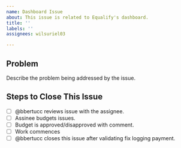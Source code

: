 ```yaml
---
name: Dashboard Issue
about: This issue is related to Equalify's dashboard.
title: ''
labels: ''
assignees: wilsuriel03

---
```


## Problem
Describe the problem being addressed by the issue.

## Steps to Close This Issue
- [ ] @bbertucc reviews issue with the assignee.
- [ ] Assinee budgets issues.
- [ ] Budget is approved/disapproved with comment.
- [ ] Work commences
- [ ] @bbertucc closes this issue after validating fix logging payment.
